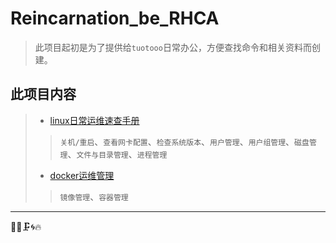 # Reincarnation_be_RHCA
> 此项目起初是为了提供给`tuotooo`日常办公，方便查找命令和相关资料而创建。



## 此项目内容
> - [linux日常运维速查手册](linux_basics.md)<br>
>>   `关机/重启`、`查看网卡配置`、`检查系统版本`、`用户管理`、`用户组管理`、`磁盘管理`、`文件与目录管理`、`进程管理`
> - [docker运维管理](dockers_basics.md)
>>   `镜像管理`、`容器管理`

------
:construction::rabbit::clamp::cyclone::fire:






